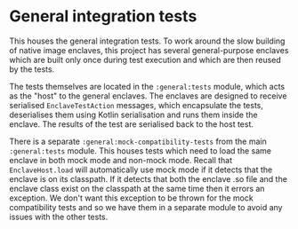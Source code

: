 # General integration tests

This houses the general integration tests. To work around the slow building of native image enclaves, this project has several
general-purpose enclaves which are built only once during test execution and which are then reused by the tests.

The tests themselves are located in the `:general:tests` module, which acts as the "host" to the general enclaves. The
enclaves are designed to receive serialised `EnclaveTestAction` messages, which encapsulate the tests, deserialises them using
Kotlin serialisation and runs them inside the enclave. The results of the test are serialised back to the host test.

There is a separate `:general:mock-compatibility-tests` from the main `:general:tests` module. This houses tests which
need to load the same enclave in both mock mode and non-mock mode. Recall that `EnclaveHost.load` will automatically
use mock mode if it detects that the enclave is on its classpath. If it detects that both the enclave .so file and the
enclave class exist on the classpath at the same time then it errors an exception. We don't want this exception to be
thrown for the mock compatibility tests and so we have them in a separate module to avoid any issues with the other 
tests.
